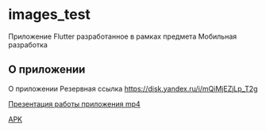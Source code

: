 # images_test

Приложение Flutter разработанное в рамках предмета Мобильная разработка

## О приложении

О приложении 
Резервная ссылка
https://disk.yandex.ru/i/mQiMjEZjLp_T2g

[Презентация работы приложения mp4](source%2Fvideo_presentation.mp4)

[APK](source%2Fapp-release.apk)
